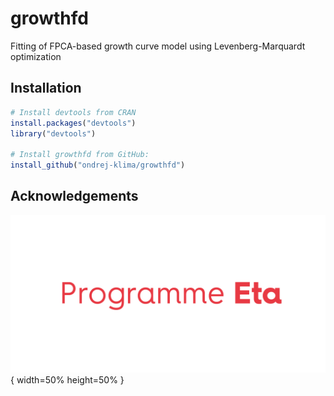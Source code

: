 growthfd
=====
  
Fitting of FPCA-based growth curve model using Levenberg-Marquardt optimization

## Installation

```r
# Install devtools from CRAN
install.packages("devtools")
library("devtools")

# Install growthfd from GitHub:
install_github("ondrej-klima/growthfd")
```

## Acknowledgements
![Programme Eta](./docs/images/Logo_EN_ETA.png "Programme Eta"){ width=50% height=50% }
